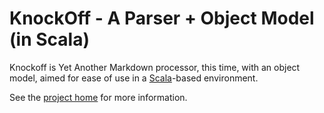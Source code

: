 KnockOff - A Parser + Object Model (in Scala)
=============================================

Knockoff is Yet Another Markdown processor, this time, with an object model, aimed
for ease of use in a [Scala](http://scala-lang.org)-based environment.

See the [project home](http://tristanhunt.com/projects/knockoff) for more
information.

